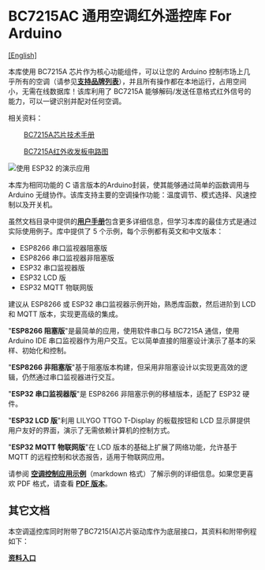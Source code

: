# BC7215AC 通用空调红外遥控库 For Arduino

[\[English\]](../../README.md)

本库使用 BC7215A 芯片作为核心功能组件，可以让您的 Arduino 控制市场上几乎所有的空调（请参见[**支持品牌列表**](./BC7215AC_supported_list.md)），并且所有操作都在本地运行，占用空间小，无需在线数据库！该库利用了 BC7215A 能够解码/发送任意格式红外信号的能力，可以一键识别并配对任何空调。

相关资料：

        [BC7215A芯片技术手册](./bc7215.pdf)

        [BC7215A红外收发板电路图](./bc7215_arduino_board.pdf)

![使用 ESP32 的演示应用](../img/ESP32_demo_cn.jpg)

本库为相同功能的 C 语言版本的Arduino封装，使其能够通过简单的函数调用与 Arduino 无缝协作。该库支持主要的空调操作功能：温度调节、模式选择、风速控制以及开关机。

虽然文档目录中提供的[**用户手册**](./BC7215AC_arduino_空调遥控库.pdf)包含更多详细信息，但学习本库的最佳方式是通过实际使用例子。库中提供了 5 个示例，每个示例都有英文和中文版本：

- ESP8266 串口监视器阻塞版
- ESP8266 串口监视器非阻塞版
- ESP32 串口监视器版
- ESP32 LCD 版
- ESP32 MQTT 物联网版

建议从 ESP8266 或 ESP32 串口监视器示例开始，熟悉库函数，然后进阶到 LCD 和 MQTT 版本，实现更高级的集成。

"**ESP8266 阻塞版**"是最简单的应用，使用软件串口与 BC7215A 通信，使用 Arduino IDE 串口监视器作为用户交互。它以简单直接的阻塞设计演示了基本的采样、初始化和控制。

"**ESP8266 非阻塞版**"基于阻塞版本构建，但采用非阻塞设计以实现更高效的逻辑，仍然通过串口监视器进行交互。

"**ESP32 串口监视器版**"是 ESP8266 非阻塞示例的移植版本，适配了 ESP32 硬件。

"**ESP32 LCD 版**"利用 LILYGO TTGO T-Display 的板载按钮和 LCD 显示屏提供用户友好的界面，演示了无需依赖计算机的控制方式。

"**ESP32 MQTT 物联网版**"在 LCD 版本的基础上扩展了网络功能，允许基于 MQTT 的远程控制和状态报告，适用于物联网应用。

请参阅 [**空调控制应用示例**](./空调遥控应用示例.md)（markdown 格式）了解示例的详细信息。如果您更喜欢 PDF 格式，请查看 [**PDF 版本**](./空调遥控库应用示例.pdf)。

## 其它文档

本空调遥控库同时附带了BC7215(A)芯片驱动库作为底层接口，其资料和附带例程如下：

[**资料入口**](./README_BC7215_DRIVER_CN.md)